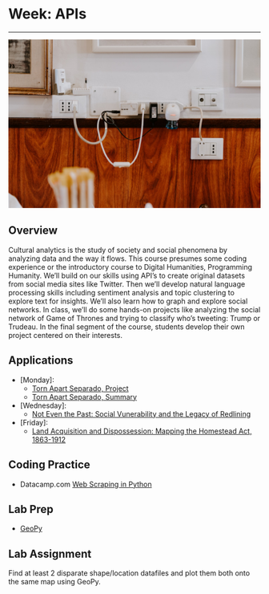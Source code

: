 # Week: APIs
<hr>

![Map Image](images/img_iphs290_api_alvensia-angela-_N0srPVrfVk-unsplash.jpg)

## Overview


Cultural analytics is the study of society and social phenomena by analyzing data and the way it flows. This course presumes some coding experience or the introductory course to Digital Humanities, Programming Humanity. We’ll build on our skills using API’s to create original datasets from social media sites like Twitter. Then we’ll develop natural language processing skills including sentiment analysis and topic clustering to explore text for insights. We’ll also learn how to graph and explore social networks. In class, we’ll do some hands-on projects like analyzing the social network of Game of Thrones and trying to classify who’s tweeting: Trump or Trudeau. In the final segment of the course, students develop their own project centered on their interests.

## Applications

- [Monday]:
    * [Torn Apart Separado, Project](https://xpmethod.columbia.edu/torn-apart/volume/2/)
    * [Torn Apart Separado, Summary](https://digitalhumanitiesnow.org/2018/06/editors-choice-torn-apart-separados/)
- [Wednesday]: 
    * [Not Even the Past: Social Vunerability and the Legacy of Redlining](https://dsl.richmond.edu/socialvulnerability/)
- [Friday]:
    * [Land Acquisition and Dispossession: Mapping the Homestead Act, 1863-1912](https://dsl.richmond.edu/panorama/homesteading/)


## Coding Practice

* Datacamp.com [Web Scraping in Python](https://app.datacamp.com/learn/courses/web-scraping-with-python)


## Lab Prep

* [GeoPy](https://melaniewalsh.github.io/Intro-Cultural-Analytics/07-Mapping/01-Mapping.html)


## Lab Assignment

Find at least 2 disparate shape/location datafiles and plot them both onto the same map using GeoPy.


